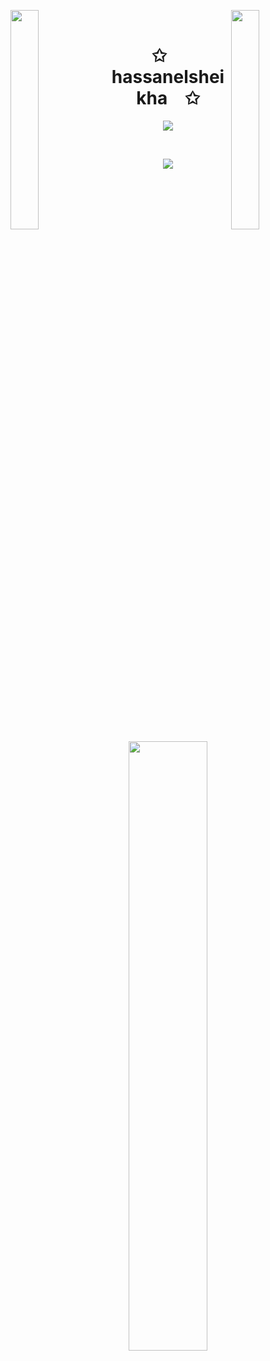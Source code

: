 <img align="left" src="https://user-images.githubusercontent.com/65187002/144930161-2f783401-8d27-4fdf-a2f7-cc0ba32f1f1f.gif" width="30%" style="display:inline;"><img align="right" src="https://user-images.githubusercontent.com/65187002/144930161-2f783401-8d27-4fdf-a2f7-cc0ba32f1f1f.gif" width="30%" style="display:inline;">
<br>
<p align="center">
    <h1 align="center">✩&emsp;hassanelsheikha&emsp;✩</h1>
</p>
<p align="center">
    <img src="https://readme-typing-svg.herokuapp.com/?lines=Hello.+I'm+Hassan.;Welcome+to+my+profile!;Have+a+look+around!&font=Fira%20Code&color=%23D62F79&center=true&width=280&height=50">
</p>
<br>
<p align="center">
    <img id="preview" src="https://komarev.com/ghpvc/?username=hassanelsheikha&color=grey">
<!---
</p>
<p align="center">
    <a href="https://leetcode.com/drknzz/"><img width="48%" src="https://leetcode.card.workers.dev/drknzz?theme=dark&font=baloo&extension=null&border=2&border_radius=8"></a>
-->
    <a href="https://github.com/hassanelsheikha"><img width="50%" src="https://github-readme-stats.vercel.app/api/top-langs/?username=hassanelsheikha&theme=dark&hide=html,css,cmake&layout=compact&langs_count=5&bg_color=101010&hide_title=true"></a>
</p>
